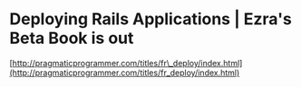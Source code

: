 <!--
id: 8823953
link: http://tumblr.atmos.org/post/8823953/deploying-rails-applications-ezras-beta-book-is-out
slug: deploying-rails-applications-ezras-beta-book-is-out
date: Thu Aug 16 2007 09:19:13 GMT-0700 (PDT)
publish: 2007-08-016
tags: 
title: Deploying Rails Applications | Ezra's Beta Book is out
-->


Deploying Rails Applications | Ezra's Beta Book is out
======================================================

[http://pragmaticprogrammer.com/titles/fr\_deploy/index.html](http://pragmaticprogrammer.com/titles/fr_deploy/index.html)

